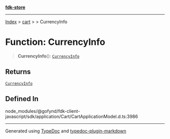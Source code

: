 [**fdk-store**](../../../README.md)
***

[Index](../../../API.md) > [cart](../../README.md) > [<internal>](../README.md) > CurrencyInfo

# Function: CurrencyInfo

> **CurrencyInfo**(): [`CurrencyInfo`](../type-aliases/type-alias.CurrencyInfo.md)

## Returns

[`CurrencyInfo`](../type-aliases/type-alias.CurrencyInfo.md)

## Defined In

node\_modules/@gofynd/fdk-client-javascript/sdk/application/Cart/CartApplicationModel.d.ts:3986

***
Generated using [TypeDoc](https://typedoc.org/) and [typedoc-plugin-markdown](https://www.npmjs.com/package/typedoc-plugin-markdown)
